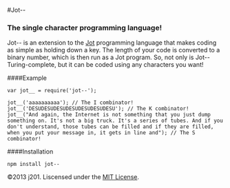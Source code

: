 #Jot--

### The single character programming language!

Jot-- is an extension to the [Jot](http://semarch.linguistics.fas.nyu.edu/barker/Iota/#Goedel) programming language that makes coding as simple as holding down a key. The length of your code is converted to a binary number, which is then run as a Jot program. So, not only is Jot-- Turing-complete, but it can be coded using any characters you want!

####Example

```
var jot__ = require('jot--');

jot__('aaaaaaaaaa'); // The I combinator!
jot__('DESUDESUDESUDESUDESUDESUDESU'); // The K combinator!
jot__("And again, the Internet is not something that you just dump something on. It's not a big truck. It's a series of tubes. And if you don't understand, those tubes can be filled and if they are filled, when you put your message in, it gets in line and"); // The S combinator!
```

####Installation

`npm install jot--`

©2013 j201. Liscensed under the [MIT License](http://opensource.org/licenses/MIT).
